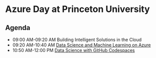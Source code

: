 # Azure Day at Princeton University

## Agenda

- 09:00 AM-09:20 AM Building Intelligent Solutions in the Cloud
- 09:20 AM-10:40 AM [Data Science and Machine Learning on Azure](data-science-ml-Azure/README.md)
- 10:50 AM-12:00 PM [Data Science with GitHub Codespaces](data-science-codespaces/README.md)